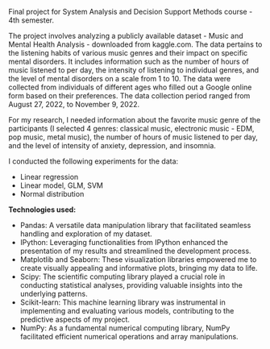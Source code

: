 Final project for System Analysis and Decision Support Methods course - 4th semester.

The project involves analyzing a publicly available dataset - Music and Mental Health Analysis - downloaded from kaggle.com. 
The data pertains to the listening habits of various music genres and their impact on specific mental disorders. 
It includes information such as the number of hours of music listened to per day, the intensity of listening to individual genres, 
and the level of mental disorders on a scale from 1 to 10. The data were collected from individuals of different ages who filled out a Google online form based on their preferences. 
The data collection period ranged from August 27, 2022, to November 9, 2022.

For my research, I needed information about the favorite music genre of the participants 
(I selected 4 genres: classical music, electronic music - EDM, pop music, metal music), 
the number of hours of music listened to per day, and the level of intensity of anxiety, depression, and insomnia.

I conducted the following experiments for the data:
* Linear regression
* Linear model, GLM, SVM
* Normal distribution


**Technologies used:**
* Pandas: A versatile data manipulation library that facilitated seamless handling and exploration of my dataset.
* IPython: Leveraging functionalities from IPython enhanced the presentation of my results and streamlined the development process.
* Matplotlib and Seaborn: These visualization libraries empowered me to create visually appealing and informative plots, bringing my data to life.
* Scipy: The scientific computing library played a crucial role in conducting statistical analyses, providing valuable insights into the underlying patterns.
* Scikit-learn: This machine learning library was instrumental in implementing and evaluating various models, contributing to the predictive aspects of my project.
* NumPy: As a fundamental numerical computing library, NumPy facilitated efficient numerical operations and array manipulations.
